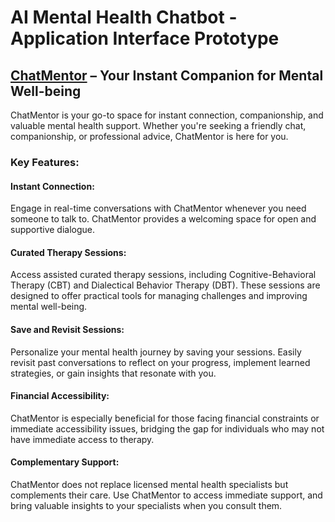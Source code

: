# AI Mental Health Chatbot - Application Interface Prototype

## [ChatMentor](https://www.figma.com/file/6qz9w0WroFSEOe9iqIhHUO/ChatMentor?type=design&node-id=0-1&mode=design&t=2UaFCApHfYho6tod-0) – Your Instant Companion for Mental Well-being

ChatMentor is your go-to space for instant connection, companionship, and valuable mental health support. Whether you're seeking a friendly chat, companionship, or professional advice, ChatMentor is here for you.

### Key Features:

#### Instant Connection:
Engage in real-time conversations with ChatMentor whenever you need someone to talk to. ChatMentor provides a welcoming space for open and supportive dialogue.

#### Curated Therapy Sessions:
Access assisted curated therapy sessions, including Cognitive-Behavioral Therapy (CBT) and Dialectical Behavior Therapy (DBT). These sessions are designed to offer practical tools for managing challenges and improving mental well-being.

#### Save and Revisit Sessions:
Personalize your mental health journey by saving your sessions. Easily revisit past conversations to reflect on your progress, implement learned strategies, or gain insights that resonate with you.

#### Financial Accessibility:
ChatMentor is especially beneficial for those facing financial constraints or immediate accessibility issues, bridging the gap for individuals who may not have immediate access to therapy.

#### Complementary Support:
ChatMentor does not replace licensed mental health specialists but complements their care. Use ChatMentor to access immediate support, and bring valuable insights to your specialists when you consult them.
